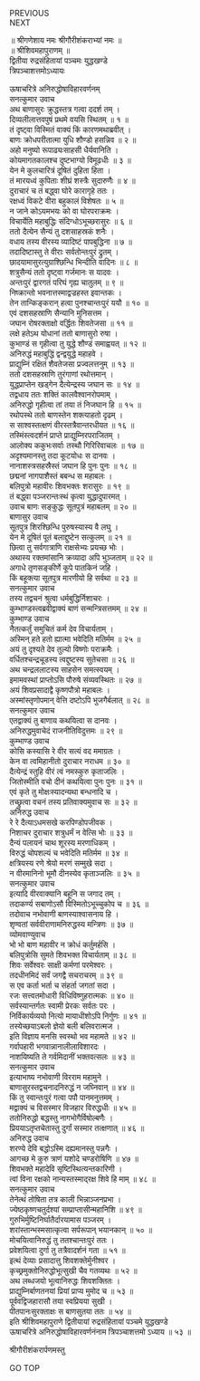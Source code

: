 PREVIOUS  
NEXT  
  
॥ श्रीगणेशाय नमः श्रीगौरीशंकराभ्यां नमः ॥  
॥ श्रीशिवमहापुराणम् ॥  
द्वितीया रुद्रसंहितायां पञ्चमः युद्धखण्डे  
त्रिपञ्चाशत्तमोऽध्यायः  
  
  
ऊषाचरित्रे अनिरुद्धोषाविहारवर्णनम्  
सनत्कुमार उवाच  
अथ बाणासुरः क्रुद्धस्तत्र गत्वा ददर्श तम् ।  
दिव्यलीलात्तवपुषं प्रथमे वयसि स्थितम् ॥ १ ॥  
तं दृष्ट्वा विस्मितं वाक्यं किं कारणमथाब्रवीत् ।  
बाणः क्रोधपरीतात्मा युधि शौण्डो हसन्निव ॥ २ ॥  
अहो मनुष्यो रूपाढ्यःसाहसी धैर्यवानिति ।  
कोयमागतकालश्च दुष्टभाग्यो विमूढधीः ॥ ३ ॥  
येन मे कुलचारित्रं दूषितं दुहिता हिता ।  
तं मारयध्वं कुपिताः शीघ्रं शस्त्रैः सुदारुणैः ॥ ४ ॥  
दुराचारं च तं बद्ध्वा घोरे कारागृहे ततः ।  
रक्षध्वं विकटे वीरा बहुकालं विशेषतः ॥ ५ ॥  
न जाने कोऽयमभयः को वा घोरपराक्रमः ।  
विचार्येति महाबुद्धिः संदिग्धोऽभूच्छरासुरः ॥ ६ ॥  
ततो दैत्येन सैन्यं तु दशसाहस्रकं शनैः ।  
वधाय तस्य वीरस्य व्यादिष्टं पापबुद्धिना ॥ ७ ॥  
तदादिष्टास्तु ते वीराः सर्वतोन्तःपुरं द्रुतम् ।  
छादयामासुरत्युग्राश्छिन्धि भिन्दीति वादिनः ॥ ८ ॥  
शत्रुसैन्यं ततो दृष्ट्वा गर्जमानः स यादवः ।  
अन्तःपुरं द्वारगतं परिघं गृह्य चातुलम् ॥ ९ ॥  
निष्क्रान्तो भवनात्तस्माद्वज्रहस्त इवान्तकः ।  
तेन तान्किङ्‌करान् हत्वा पुनश्चान्तःपुरं ययौ ॥ १० ॥  
एवं दशसहस्राणि सैन्यानि मुनिसत्तम ।  
जघान रोषरक्ताक्षो वर्द्धितः शिवतेजसा ॥ ११ ॥  
लक्षे हतेऽथ योधानां ततो बाणासुरो रुषा ।  
कुभाण्डं स गृहीत्वा तु युद्धे शौण्डं समाह्वयत् ॥ १२ ॥  
अनिरुद्धं महाबुद्धिं द्वन्द्वयुद्धे महाहवे ।  
प्राद्युम्निं रक्षितं शैवतेजसा प्रज्वलत्तनुम् ॥ १३ ॥  
ततो दशसहस्राणि तुरंगाणां रथोत्तमान् ।  
युद्धप्राप्तेन खड्गेन दैत्येन्द्रस्य जघान सः ॥ १४ ॥  
तद्वधाय ततः शक्तिं कालवैश्वानरोपमाम् ।  
अनिरुद्धो गृहीत्वा तां तया तं निजघान हि ॥ १५ ॥  
रथोपस्थे ततो बाणस्तेन शक्त्याहतो दृढम् ।  
स साश्वस्तत्क्षणं वीरस्तत्रैवान्तरधीयत ॥ १६ ॥  
तस्मिंस्त्वदर्शनं प्राप्ते प्राद्युम्निरपराजितम् ।  
आलोक्य ककुभःसर्वाः तस्थौ गिरिरिवाचलः ॥ १७ ॥  
अदृश्यमानस्तु तदा कूटयोधः स दानवः ।  
नानाशस्त्रसहस्रैस्तं जघान हि पुनः पुनः ॥ १८ ॥  
छद्मनां नागपाशैस्तं बबन्ध स महाबलः ।  
बलिपुत्रो महावीरः शिवभक्तः शरासुरः ॥ १९ ॥  
तं बद्ध्वा पञ्जरान्तःस्थं कृत्वा युद्धादुपारमत् ।  
उवाच बाणः सङ्‌कुद्धः सूतपुत्रं महाबलम् ॥ २० ॥  
बाणासुर उवाच  
सूतपुत्र शिरश्छिन्धि पुरुषस्यास्य वै लघु ।  
येन मे दूषितं पूतं बलाद्दुष्टेन सत्कुलम् ॥ २१ ॥  
छित्वा तु सर्वगात्राणि राक्षसेभ्यः प्रयच्छ भोः ।  
अथास्य रक्तमांसानि क्रव्यादा अपि भुञ्जताम् ॥ २२ ॥  
अगाधे तृणसङ्‌कीर्णे कूपे पातकिनं जहि ।  
किं बहूक्त्या सूतपुत्र मारणीयो हि सर्वथा ॥ २३ ॥  
सनत्कुमार उवाच  
तस्य तद्वचनं श्रुत्वा धर्मबुद्धिर्निशाचरः ।  
कुम्भाण्डस्त्वब्रवीद्वाक्यं बाणं सन्मन्त्रिसत्तमम् ॥ २४ ॥  
कुम्भाण्ड उवाच  
नैतत्कर्तुं समुचितं कर्म देव विचार्यताम् ।  
अस्मिन् हते हतो ह्यात्मा भवेदिति मतिर्मम ॥ २५ ॥  
अयं तु दृश्यते देव तुल्यो विष्णोः पराक्रमैः ।  
वर्धितश्चन्द्रचूडस्य त्वद्दुष्टस्य सुतेचसा ॥ २६ ॥  
अथ चन्द्रललाटस्य साहसेन समत्स्वयम् ।  
इमामवस्थां प्राप्तोऽसि पौरुषे संव्यवस्थितः ॥ २७ ॥  
अयं शिवप्रसादाद्वै कृष्णपौत्रो महाबलः ।  
अस्मांस्तृणोपमान् वेत्ति दष्टोऽपि भुजगैर्बलात् ॥ २८ ॥  
सनत्कुमार उवाच  
एतद्वाक्यं तु बाणाय कथयित्वा स दानवः ।  
अनिरुद्धमुवाचेदं राजनीतिविदुत्तमः ॥ २९ ॥  
कुम्भाण्ड उवाच  
कोसि कस्यासि रे वीर सत्यं वद ममाग्रतः ।  
केन वा त्वमिहानीतो दुराचार नराधम ॥ ३० ॥  
दैत्येन्द्रं स्तुहि वीरं त्वं नमस्कुरु कृताजलिः ।  
जितोस्मीति वचो दीनं कथयित्वा पुनः पुनः ॥ ३१ ॥  
एवं कृते तु मोक्षःस्यादन्यथा बन्धनादि च ।  
तच्छ्रुत्वा वचनं तस्य प्रतिवाक्यमुवाच सः ॥ ३२ ॥  
अनिरुद्ध उवाच  
रे रे दैत्याऽधमसखे करपिण्डोपजीवक ।  
निशाचर दुराचार शत्रुधर्मं न वेत्सि भोः ॥ ३३ ॥  
दैन्यं पलायनं चाथ शूरस्य मरणाधिकम् ।  
विरुद्धं चोपशल्यं च भवेदिति मतिर्मम ॥ ३४ ॥  
क्षत्रियस्य रणे श्रेयो मरणं सम्मुखे सदा ।  
न वीरमानिनो भूमौ दीनस्येव कृताञ्जलिः ॥ ३५ ॥  
सनत्कुमार उवाच  
इत्यादि वीरवाक्यानि बहूनि स जगाद तम् ।  
तदाकर्ण्य सबाणोऽसौ विस्मितोऽभूच्चुकोप च ॥ ३६ ॥  
तदोवाच नभोवाणी बाणस्याश्वासनाय हि ।  
शृण्वतां सर्ववीराणामनिरुद्धस्य मन्त्रिणः ॥ ३७ ॥  
व्योमवाण्युवाच  
भो भो बाण महावीर न क्रोधं कर्तुमर्हसि ।  
बलिपुत्रोसि सुमते शिवभक्त विचार्यताम् ॥ ३८ ॥  
शिवः सर्वेश्वरः साक्षी कर्मणां परमेश्वरः ।  
तदधीनमिदं सर्वं जगद्वै सचराचरम् ॥ ३९ ॥  
स एव कर्ता भर्ता च संहर्ता जगतां सदा ।  
रजः सत्त्वतमोधारी विधिविष्णुहरात्मकः ॥ ४० ॥  
सर्वस्यान्तर्गतः स्वामी प्रेरकः सर्वतः परः ।  
निर्विकार्यव्ययो नित्यो मायाधीशोऽपि निर्गुणः ॥ ४१ ॥  
तस्येच्छयाऽबलो ज्ञेयो बली बलिवरात्मज ।  
इति विज्ञाय मनसि स्वस्थो भव महामते ॥ ४२ ॥  
गर्वापहारी भगवान्नानालीलाविशारदः ।  
नाशयिष्यति ते गर्वमिदानीं भक्तवत्सलः ॥ ४३ ॥  
सनत्कुमार उवाच  
इत्याभाष्य नभोवाणी विरराम महामुने ।  
बाणासुरस्तद्वचनादनिरुद्धं न जघ्निवान् ॥ ४४ ॥  
किं तु स्वान्तःपुरं गत्वा पपौ पानमनुत्तमम् ।  
मद्वाक्यं च विसस्मार विजहार विरुद्धधीः ॥ ४५ ॥  
ततोनिरुद्धो बद्धस्तु नागभोगैर्विषोल्बणैः ।  
प्रिययाऽतृप्तचेतास्तु दुर्गां सस्मार तत्क्षणात् ॥ ४६ ॥  
अनिरुद्ध उवाच  
शरण्ये देवि बद्धोऽस्मि दह्यमानस्तु पन्नगैः ।  
आगच्छ मे कुरु त्राणं यशोदे चण्डरोषिणि ॥ ४७ ॥  
शिवभक्ते महादेवि सृष्टिस्थित्यन्तकारिणी ।  
त्वां विना रक्षको नान्यस्तस्माद्‌रक्ष शिवे हि माम् ॥ ४८ ॥  
सनत्कुमार उवाच  
तेनेत्थं तोषिता तत्र काली भिन्नाञ्जनप्रभा ।  
ज्येष्ठकृष्णचतुर्दश्यां सम्प्राप्तासीन्महानिशि ॥ ४९ ॥  
गुरुभिर्मुष्टिनिर्घातैर्दारयामास पञ्जरम् ।  
शरांस्तान्भस्मसात्कृत्वा सर्परूपान् भयानकान् ॥ ५० ॥  
मोचयित्वानिरुद्धं तु ततश्चान्तःपुरं ततः ।  
प्रवेशयित्वा दुर्गा तु तत्रैवादर्शनं गता ॥ ५१ ॥  
इत्थं देव्याः प्रसादात्तु शिवशक्तेर्मुनीश्वर ।  
कृच्छ्रमुक्तोनिरुद्धोभूत्सुखी चैव गतव्यथः ॥ ५२ ॥  
अथ लब्धजयो भूत्वानिरुद्धः शिवशक्तितः ।  
प्राद्युम्निर्बाणतनयां प्रियां प्राप्य मुमोद च ॥ ५३ ॥  
पूर्ववद्विजहारासौ तया स्वप्रियया सुखी ।  
पीतपानःसुरक्ताक्षः स बाणसुतया ततः ॥ ५४ ॥  
इति श्रीशिवमहापुराणे द्वितीयायां रुद्रसंहितायां पञ्चमे युद्धखण्डे  
ऊषाचरित्रे अनिरुद्धोषाविहारवर्णनंनाम त्रिपञ्चाशत्तमो ऽध्याय ॥ ५३ ॥  
  
  
श्रीगौरीशंकरार्पणमस्तु  
  
GO TOP
